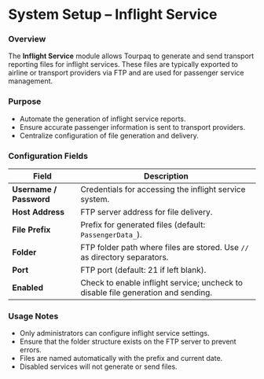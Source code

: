 # System Setup – Inflight Service

### **Overview**

The **Inflight Service** module allows Tourpaq to generate and send transport reporting files for inflight services. These files are typically exported to airline or transport providers via FTP and are used for passenger service management.

### **Purpose**

* Automate the generation of inflight service reports.
* Ensure accurate passenger information is sent to transport providers.
* Centralize configuration of file generation and delivery.

### **Configuration Fields**

| **Field**               | **Description**                                                                   |
| ----------------------- | --------------------------------------------------------------------------------- |
| **Username / Password** | Credentials for accessing the inflight service system.                            |
| **Host Address**        | FTP server address for file delivery.                                             |
| **File Prefix**         | Prefix for generated files (default: `PassengerData_`).                           |
| **Folder**              | FTP folder path where files are stored. Use `//` as directory separators.         |
| **Port**                | FTP port (default: 21 if left blank).                                             |
| **Enabled**             | Check to enable inflight service; uncheck to disable file generation and sending. |

### **Usage Notes**

* Only administrators can configure inflight service settings.
* Ensure that the folder structure exists on the FTP server to prevent errors.
* Files are named automatically with the prefix and current date.
* Disabled services will not generate or send files.
